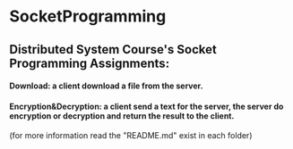 # SocketProgramming
## Distributed System Course's Socket Programming Assignments:
#### Download: a client download a file from the server.
#### Encryption&Decryption: a client send a text for the server, the server do encryption or decryption and return the result to the client.

(for more information read the "README.md" exist in each folder)

